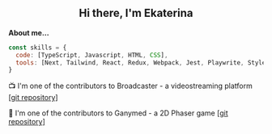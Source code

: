 <h2 align="center">Hi there, I'm Ekaterina</a></h2>

**About me...**
```javascript
const skills = {
  code: [TypeScript, Javascript, HTML, CSS],
  tools: [Next, Tailwind, React, Redux, Webpack, Jest, Playwrite, Styled-Components, Ant-Design, NodeJS, Express, WebSockets, PostgreSQL]
}
```

📺  I'm one of the contributors to Broadcaster - a videostreaming platform <a href="https://github.com/kaechyou/broadcaster" target="_blank">[git repository]</a>

👾  I'm one of the contributors to Ganymed - a 2D Phaser game <a href="https://github.com/chebok/ganymede-project" target="_blank">[git repository]</a>
